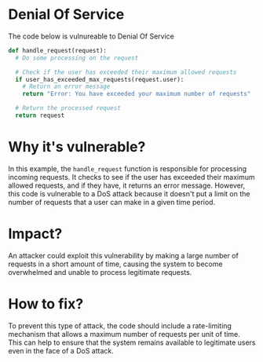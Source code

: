 # Denial Of Service

The code below is vulnureable to Denial Of Service


```python
def handle_request(request):
  # Do some processing on the request

  # Check if the user has exceeded their maximum allowed requests
  if user_has_exceeded_max_requests(request.user):
    # Return an error message
    return "Error: You have exceeded your maximum number of requests"

  # Return the processed request
  return request
```


# Why it's vulnerable?
In this example, the ```handle_request``` function is responsible for processing incoming requests. It checks to see if the user has exceeded their maximum allowed requests, and if they have, it returns an error message. However, this code is vulnerable to a DoS attack because it doesn't put a limit on the number of requests that a user can make in a given time period. 

# Impact?
An attacker could exploit this vulnerability by making a large number of requests in a short amount of time, causing the system to become overwhelmed and unable to process legitimate requests.

# How to fix?
To prevent this type of attack, the code should include a rate-limiting mechanism that allows a maximum number of requests per unit of time. This can help to ensure that the system remains available to legitimate users even in the face of a DoS attack.
